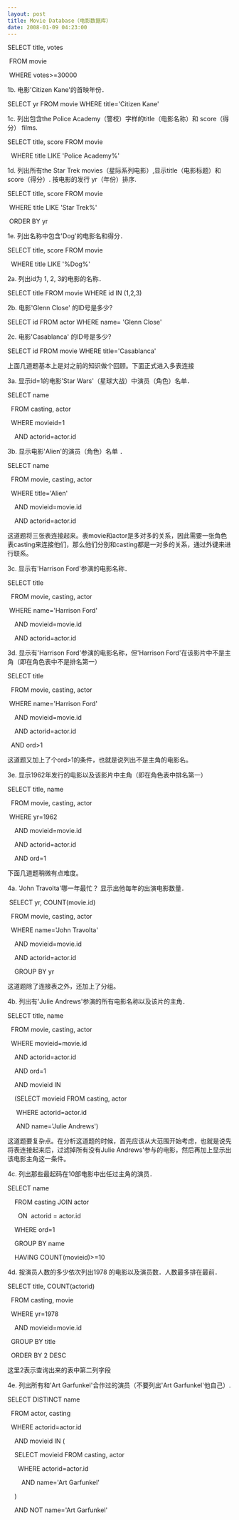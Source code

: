 ```yaml
---
layout: post
title: Movie Database（电影数据库）
date: 2008-01-09 04:23:00
---
```

SELECT title, votes

&nbsp;FROM movie

&nbsp;WHERE votes&gt;=30000

1b. 电影'Citizen Kane'的首映年份．

SELECT yr FROM movie WHERE title='Citizen Kane'

1c. 列出包含the Police Academy（警校）字样的title（电影名称）和 score（得分） films.

SELECT title, score FROM movie

&nbsp; WHERE title LIKE 'Police Academy%'

1d. 列出所有the Star Trek movies（星际系列电影）,显示title（电影标题）和score（得分）. 按电影的发行 yr（年份）排序.

SELECT title, score FROM movie

&nbsp;WHERE title LIKE 'Star Trek%'

&nbsp;ORDER BY yr

1e. 列出名称中包含'Dog'的电影名和得分．

SELECT title, score FROM movie

&nbsp; WHERE title LIKE '%Dog%'

2a. 列出id为 1, 2, 3的电影的名称．

SELECT title FROM movie WHERE id IN (1,2,3)

2b. 电影'Glenn Close' 的ID号是多少?

SELECT id FROM actor WHERE name= 'Glenn Close'

2c. 电影'Casablanca' 的ID号是多少?

SELECT id FROM movie WHERE title='Casablanca'

上面几道题基本上是对之前的知识做个回顾。下面正式进入多表连接

3a. 显示id=1的电影'Star Wars'（星球大战）中演员（角色）名单．

SELECT name

&nbsp; FROM casting, actor

&nbsp; WHERE movieid=1

&nbsp;&nbsp;&nbsp; AND actorid=actor.id

3b. 显示电影'Alien'的演员（角色）名单 ．

SELECT name

&nbsp; FROM movie, casting, actor

&nbsp; WHERE title='Alien'

&nbsp;&nbsp;&nbsp; AND movieid=movie.id

&nbsp;&nbsp;&nbsp; AND actorid=actor.id

这道题将三张表连接起来。表movie和actor是多对多的关系，因此需要一张角色表casting来连接他们，那么他们分别和casting都是一对多的关系，通过外键来进行联系。

3c. 显示有'Harrison Ford'参演的电影名称．

SELECT title

&nbsp; FROM movie, casting, actor

&nbsp;WHERE name='Harrison Ford'

&nbsp;&nbsp;&nbsp; AND movieid=movie.id

&nbsp;&nbsp;&nbsp; AND actorid=actor.id

3d. 显示有'Harrison Ford'参演的电影名称，但'Harrison Ford'在该影片中不是主角（即在角色表中不是排名第一）

SELECT title

&nbsp; FROM movie, casting, actor

&nbsp;WHERE name='Harrison Ford'

&nbsp;&nbsp;&nbsp; AND movieid=movie.id

&nbsp;&nbsp;&nbsp; AND actorid=actor.id

&nbsp; AND ord&gt;1

这道题又加上了个ord&gt;1的条件，也就是说列出不是主角的电影名。

3e. 显示1962年发行的电影以及该影片中主角（即在角色表中排名第一）

SELECT title, name

&nbsp; FROM movie, casting, actor

&nbsp;WHERE yr=1962

&nbsp;&nbsp;&nbsp; AND movieid=movie.id

&nbsp;&nbsp;&nbsp; AND actorid=actor.id

&nbsp;&nbsp;&nbsp; AND ord=1

下面几道题稍微有点难度。

4a. 'John Travolta'哪一年最忙？ 显示出他每年的出演电影数量．

&nbsp;SELECT yr, COUNT(movie.id)

&nbsp; FROM movie, casting, actor

&nbsp; WHERE name='John Travolta'

&nbsp;&nbsp;&nbsp; AND movieid=movie.id

&nbsp;&nbsp;&nbsp; AND actorid=actor.id

&nbsp;&nbsp;&nbsp; GROUP BY yr

这道题除了连接表之外，还加上了分组。

4b. 列出有'Julie Andrews'参演的所有电影名称以及该片的主角．

SELECT title, name

&nbsp; FROM movie, casting, actor

&nbsp; WHERE movieid=movie.id

&nbsp;&nbsp;&nbsp; AND actorid=actor.id

&nbsp;&nbsp;&nbsp; AND ord=1

&nbsp;&nbsp;&nbsp; AND movieid IN

&nbsp;&nbsp;&nbsp; (SELECT movieid FROM casting, actor

&nbsp;&nbsp;&nbsp;&nbsp; WHERE actorid=actor.id

&nbsp;&nbsp;&nbsp;&nbsp; AND name='Julie Andrews')

这道题要复杂点。在分析这道题的时候，首先应该从大范围开始考虑，也就是说先将表连接起来后，过滤掉所有没有Julie Andrews'参与的电影，然后再加上显示出该电影主角这一条件。

4c. 列出那些最起码在10部电影中出任过主角的演员．

SELECT name

&nbsp;&nbsp;&nbsp; FROM casting JOIN actor

&nbsp;&nbsp;&nbsp;&nbsp;&nbsp; ON&nbsp; actorid = actor.id

&nbsp;&nbsp;&nbsp; WHERE ord=1

&nbsp;&nbsp;&nbsp; GROUP BY name

&nbsp;&nbsp;&nbsp; HAVING COUNT(movieid)&gt;=10

4d. 按演员人数的多少依次列出1978 的电影以及演员数．人数最多排在最前．

SELECT title, COUNT(actorid)

&nbsp; FROM casting, movie

&nbsp; WHERE yr=1978

&nbsp;&nbsp;&nbsp; AND movieid=movie.id

&nbsp; GROUP BY title

&nbsp; ORDER BY 2 DESC

这里2表示查询出来的表中第二列字段

4e. 列出所有和'Art Garfunkel'合作过的演员（不要列出'Art Garfunkel'他自己）.

SELECT DISTINCT name

&nbsp; FROM actor, casting

&nbsp; WHERE actorid=actor.id

&nbsp;&nbsp;&nbsp; AND movieid IN (

&nbsp;&nbsp;&nbsp; SELECT movieid FROM casting, actor

&nbsp;&nbsp;&nbsp;&nbsp;&nbsp; WHERE actorid=actor.id

&nbsp;&nbsp;&nbsp;&nbsp;&nbsp;&nbsp;&nbsp; AND name='Art Garfunkel'

&nbsp;&nbsp;&nbsp; )

&nbsp;&nbsp;&nbsp; AND NOT name='Art Garfunkel'&nbsp;&nbsp;
